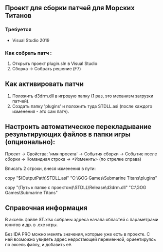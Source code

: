 Проект для сборки патчей для Морских Титанов
-----------------------------------

### Требуется
- Visual Studio 2019

### Как собрать патч :
1. Открыть проект plugin.sln в Visual Studio
2. Сборка -> Собрать решение (F7)

## Как активировать патчи
1. Положить d3drm.dll в игровую папку (1 раз, это механизм загрузки патчей).
2. Создать папку 'plugins' и положить туда STDLL.asi (после каждого изменения - это сам патч).

## Настроить автоматическое перекладывание результирующих файлов в папки игры (опционально):
Проект -> Свойства: 'имя проекта' -> События сборки -> Событие после сборки -> Командная строка -> <Изменить> (по стрелке справа)

Вписать 2 строки, внеся изменения в пути:

copy "$(OutputPath)STDLL.asi" "C:\GOG Games\Submarine Titans\plugins"

copy "(Путь к папке с проектом)\STDLL\Release\d3drm.dll" "C:\GOG Games\Submarine Titans"


## Справочная информация
В эксель файле ST.xlsx собраны адреса начала областей с параметрами юнитов и др. в .exe игры.

Без IDA PRO можно менять значения, которые уже есть в проекте. С ней возможно увидеть адрес недостающей переменной, ориентируясь по эксель файлу, и добавить её.

